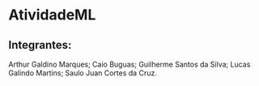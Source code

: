# AtividadeML

## Integrantes:

Arthur Galdino Marques;
Caio Buguas;
Guilherme Santos da Silva;
Lucas Galindo Martins;
Saulo Juan Cortes da Cruz.
